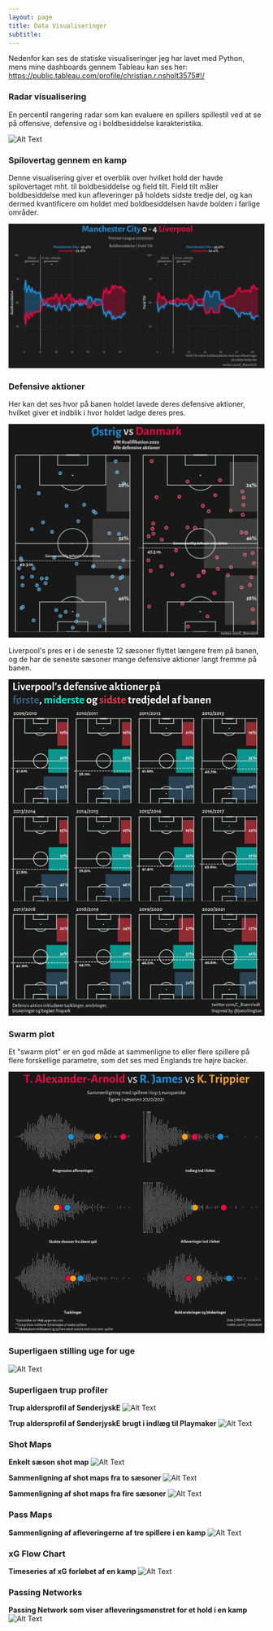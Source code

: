 ```yaml
---
layout: page
title: Data Visualiseringer
subtitle: 
---
```


Nedenfor kan ses de statiske visualiseringer jeg har lavet med Python, mens mine dashboards gennem Tableau kan ses her: https://public.tableau.com/profile/christian.r.nsholt3575#!/

### Radar visualisering

En percentil rangering radar som kan evaluere en spillers spillestil ved at se på offensive, defensive og i boldbesiddelse karakteristika.

![Alt Text](/img/viz_page/højbjerg_radar.png)

### Spilovertag gennem en kamp

Denne visualisering giver et overblik over hvilket hold der havde spilovertaget mht. til boldbesiddelse og field tilt. Field tilt måler boldbesiddelse med kun afleveringer på holdets sidste tredje del, og kan dermed kvantificere om holdet med boldbesiddelsen havde bolden i farlige områder.

![Alt Text](/img/viz_page/possession_field_tilt.png)

### Defensive aktioner

Her kan det ses hvor på banen holdet lavede deres defensive aktioner, hvilket giver et indblik i hvor holdet ladge deres pres.

![Alt Text](/img/viz_page/defensive_actions_line.png)

Liverpool's pres er i de seneste 12 sæsoner flyttet længere frem på banen, og de har de seneste sæsoner mange defensive aktioner langt fremme på banen.

![Alt Text](/img/viz_page/10_seasons_avg_defense.png)

### Swarm plot

Et "swarm plot" er en god måde at sammenligne to eller flere spillere på flere forskellige parametre, som det ses med Englands tre højre backer.

![Alt Text](/img/viz_page/taa_james_trippier.png)

### Superligaen stilling uge for uge

![Alt Text](/img/viz_page/superliga_2021_gw_by_gw.png)

### Superligaen trup profiler

**Trup aldersprofil af SønderjyskE**
![Alt Text](/img/viz_page/sonderjyskE_squad_age_profile.png)

**Trup aldersprofil af SønderjyskE brugt i indlæg til Playmaker**
![Alt Text](/img/viz_page/sonderjyske_squad_age_profile_playmaker.png)

### Shot Maps

**Enkelt sæson shot map**
![Alt Text](/img/viz_page/Messi_shotMap_1.png)

**Sammenligning af shot maps fra to sæsoner**
![Alt Text](/img/viz_page/Messi_shotMap_2.png)

**Sammenligning af shot maps fra fire sæsoner**
![Alt Text](/img/viz_page/Messi_shotMap_4.png)

### Pass Maps

**Sammenligning af afleveringerne af tre spillere i en kamp**
![Alt Text](/img/viz_page/liv_leicester_3_way_passMap.png)

### xG Flow Chart

**Timeseries af xG forløbet af en kamp**
![Alt Text](/img/viz_page/gw24_liv_xG_flow.png)

### Passing Networks

**Passing Network som viser afleveringsmønstret for et hold i en kamp**
![Alt Text](/img/viz_page/gw20_liv_passing_network.png)